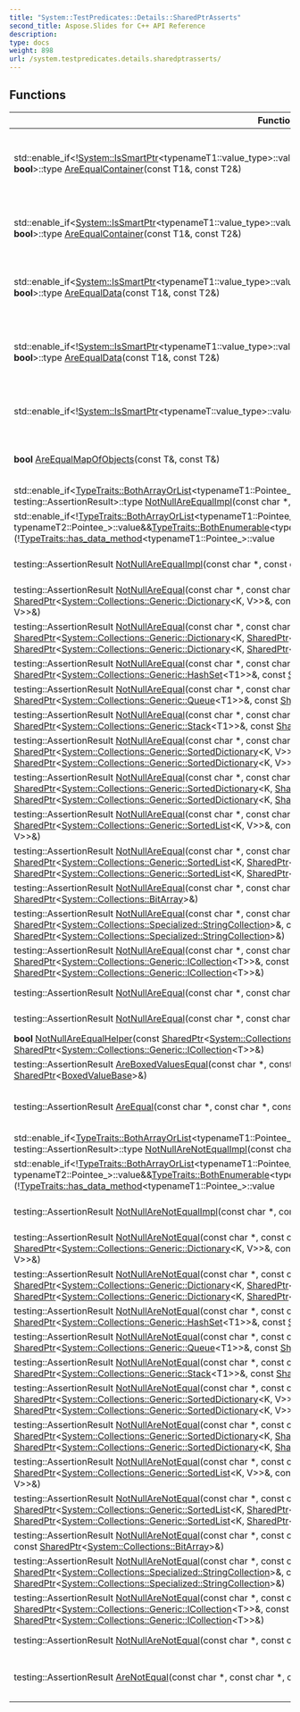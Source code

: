 ```yaml
---
title: "System::TestPredicates::Details::SharedPtrAsserts"
second_title: Aspose.Slides for C++ API Reference
description: 
type: docs
weight: 898
url: /system.testpredicates.details.sharedptrasserts/
---
```




## Functions

| Function | Description |
| --- | --- |
| std::enable_if<\![System::IsSmartPtr](../system/issmartptr/)\<typenameT1::value_type\>::value\&&\![System::IsSmartPtr](../system/issmartptr/)\<typenameT2::value_type\>::value, **bool**\>::type [AreEqualContainer](./areequalcontainer/)(const T1\&, const T2\&) | Equal-compares two containers using operator == on elements. Works for non-SmartPtr elements. |
| std::enable_if\<[System::IsSmartPtr](../system/issmartptr/)\<typenameT1::value_type\>::value\&&[System::IsSmartPtr](../system/issmartptr/)\<typenameT2::value_type\>::value, **bool**\>::type [AreEqualContainer](./areequalcontainer/)(const T1\&, const T2\&) | Equal-compares two containers using [System::Object::Equals](../system/object/equals/) on elements. Works for [SmartPtr](../system/smartptr/) elements. |
| std::enable_if\<[System::IsSmartPtr](../system/issmartptr/)\<typenameT1::value_type\>::value\&&[System::IsSmartPtr](../system/issmartptr/)\<typenameT2::value_type\>::value, **bool**\>::type [AreEqualData](./areequaldata/)(const T1\&, const T2\&) | Equal-compares two containers using [System::Object::Equals](../system/object/equals/) on elements. Works for [SmartPtr](../system/smartptr/) elements. |
| std::enable_if<\![System::IsSmartPtr](../system/issmartptr/)\<typenameT1::value_type\>::value\&&\![System::IsSmartPtr](../system/issmartptr/)\<typenameT2::value_type\>::value, **bool**\>::type [AreEqualData](./areequaldata/)(const T1\&, const T2\&) | Equal-compares two containers using operator == on elements. Works for non-SmartPtr elements. |
| std::enable_if<\![System::IsSmartPtr](../system/issmartptr/)\<typenameT::value_type\>::value, **bool**\>::type [AreEqualData](./areequaldata/)(const T\&, const T\&) | Equal-compares two containers of identical type. Works for non-SmartPtr elements. |
| **bool** [AreEqualMapOfObjects](./areequalmapofobjects/)(const T\&, const T\&) | Equal-compares two maps using [System::Object::Equals](../system/object/equals/) on elements. |
| std::enable_if\<[TypeTraits::BothArrayOrList](../system.testpredicates.typetraits/botharrayorlist/)\<typenameT1::Pointee_, typenameT2::Pointee_\>::value, testing::AssertionResult\>::type [NotNullAreEqualImpl](./notnullareequalimpl/)(const char *, const char *, const T1\&, const T2\&, long long) | Equal-compares arrays or lists. |
| std::enable_if<\![TypeTraits::BothArrayOrList](../system.testpredicates.typetraits/botharrayorlist/)\<typenameT1::Pointee_, typenameT2::Pointee_\>::value\&&[TypeTraits::BothEnumerable](../system.testpredicates.typetraits/bothenumerable/)\<typenameT1::Pointee_, typenameT2::Pointee_\>::value\&&(\![TypeTraits::has_data_method](../system.testpredicates.typetraits/has_data_method/)\<typenameT1::Pointee_\>::value||\![TypeTraits::has_data_method](../system.testpredicates.typetraits/has_data_method/)\<typenameT2::Pointee_\>::value), testing::AssertionResult\>::type [NotNullAreEqualImpl](./notnullareequalimpl/)(const char *, const char *, const T1\&, const T2\&, long long) | Equal-compares IEnumerable instances. |
| testing::AssertionResult [NotNullAreEqualImpl](./notnullareequalimpl/)(const char *, const char *, const T1\&, const T2\&, **int32_t**) | Equal-compares unknown types using Equals method. |
| testing::AssertionResult [NotNullAreEqual](./notnullareequal/)(const char *, const char *, const [SharedPtr](../system/sharedptr/)\<[System::Collections::Generic::Dictionary](../system.collections.generic/dictionary/)\<K, V\>\>\&, const [SharedPtr](../system/sharedptr/)\<[System::Collections::Generic::Dictionary](../system.collections.generic/dictionary/)\<K, V\>\>\&) | Equal-compares dictionaries of value types. |
| testing::AssertionResult [NotNullAreEqual](./notnullareequal/)(const char *, const char *, const [SharedPtr](../system/sharedptr/)\<[System::Collections::Generic::Dictionary](../system.collections.generic/dictionary/)\<K, [SharedPtr](../system/sharedptr/)\<V\>\>\>\&, const [SharedPtr](../system/sharedptr/)\<[System::Collections::Generic::Dictionary](../system.collections.generic/dictionary/)\<K, [SharedPtr](../system/sharedptr/)\<V\>\>\>\&) | Equal-compares dictionaries of shared pointers. |
| testing::AssertionResult [NotNullAreEqual](./notnullareequal/)(const char *, const char *, const [SharedPtr](../system/sharedptr/)\<[System::Collections::Generic::HashSet](../system.collections.generic/hashset/)\<T1\>\>\&, const [SharedPtr](../system/sharedptr/)\<[System::Collections::Generic::HashSet](../system.collections.generic/hashset/)\<T2\>\>\&) | Equal-compares hashsets. |
| testing::AssertionResult [NotNullAreEqual](./notnullareequal/)(const char *, const char *, const [SharedPtr](../system/sharedptr/)\<[System::Collections::Generic::Queue](../system.collections.generic/queue/)\<T1\>\>\&, const [SharedPtr](../system/sharedptr/)\<[System::Collections::Generic::Queue](../system.collections.generic/queue/)\<T2\>\>\&) | Equal-compares queues. |
| testing::AssertionResult [NotNullAreEqual](./notnullareequal/)(const char *, const char *, const [SharedPtr](../system/sharedptr/)\<[System::Collections::Generic::Stack](../system.collections.generic/stack/)\<T1\>\>\&, const [SharedPtr](../system/sharedptr/)\<[System::Collections::Generic::Stack](../system.collections.generic/stack/)\<T2\>\>\&) | Equal-compares stacks. |
| testing::AssertionResult [NotNullAreEqual](./notnullareequal/)(const char *, const char *, const [SharedPtr](../system/sharedptr/)\<[System::Collections::Generic::SortedDictionary](../system.collections.generic/sorteddictionary/)\<K, V\>\>\&, const [SharedPtr](../system/sharedptr/)\<[System::Collections::Generic::SortedDictionary](../system.collections.generic/sorteddictionary/)\<K, V\>\>\&) | Equal-compares sorted dictionaries of value types. |
| testing::AssertionResult [NotNullAreEqual](./notnullareequal/)(const char *, const char *, const [SharedPtr](../system/sharedptr/)\<[System::Collections::Generic::SortedDictionary](../system.collections.generic/sorteddictionary/)\<K, [SharedPtr](../system/sharedptr/)\<V\>\>\>\&, const [SharedPtr](../system/sharedptr/)\<[System::Collections::Generic::SortedDictionary](../system.collections.generic/sorteddictionary/)\<K, [SharedPtr](../system/sharedptr/)\<V\>\>\>\&) | Equal-compares sorted dictionaries of shared pointers. |
| testing::AssertionResult [NotNullAreEqual](./notnullareequal/)(const char *, const char *, const [SharedPtr](../system/sharedptr/)\<[System::Collections::Generic::SortedList](../system.collections.generic/sortedlist/)\<K, V\>\>\&, const [SharedPtr](../system/sharedptr/)\<[System::Collections::Generic::SortedList](../system.collections.generic/sortedlist/)\<K, V\>\>\&) | Equal-compares sorted lists of value types. |
| testing::AssertionResult [NotNullAreEqual](./notnullareequal/)(const char *, const char *, const [SharedPtr](../system/sharedptr/)\<[System::Collections::Generic::SortedList](../system.collections.generic/sortedlist/)\<K, [SharedPtr](../system/sharedptr/)\<V\>\>\>\&, const [SharedPtr](../system/sharedptr/)\<[System::Collections::Generic::SortedList](../system.collections.generic/sortedlist/)\<K, [SharedPtr](../system/sharedptr/)\<V\>\>\>\&) | Equal-compares sorted lists of shared pointers. |
| testing::AssertionResult [NotNullAreEqual](./notnullareequal/)(const char *, const char *, const [SharedPtr](../system/sharedptr/)\<[System::Collections::BitArray](../system.collections/bitarray/)\>\&, const [SharedPtr](../system/sharedptr/)\<[System::Collections::BitArray](../system.collections/bitarray/)\>\&) | Equal-compares bit arrays. |
| testing::AssertionResult [NotNullAreEqual](./notnullareequal/)(const char *, const char *, const [SharedPtr](../system/sharedptr/)\<[System::Collections::Specialized::StringCollection](../system.collections.specialized/stringcollection/)\>\&, const [SharedPtr](../system/sharedptr/)\<[System::Collections::Specialized::StringCollection](../system.collections.specialized/stringcollection/)\>\&) | Equal-compares string collections. |
| testing::AssertionResult [NotNullAreEqual](./notnullareequal/)(const char *, const char *, const [SharedPtr](../system/sharedptr/)\<[System::Collections::Generic::ICollection](../system.collections.generic/icollection/)\<T\>\>\&, const [SharedPtr](../system/sharedptr/)\<[System::Collections::Generic::ICollection](../system.collections.generic/icollection/)\<T\>\>\&) | Equal-compares abstract collections. |
| testing::AssertionResult [NotNullAreEqual](./notnullareequal/)(const char *, const char *, const [SharedPtr](../system/sharedptr/)\<[Object](../system/object/)\>\&, const [SharedPtr](../system/sharedptr/)\<[Object](../system/object/)\>\&) | Equal-compares two [Object](../system/object/) types. |
| testing::AssertionResult [NotNullAreEqual](./notnullareequal/)(const char *, const char *, const [SharedPtr](../system/sharedptr/)\<T1\>\&, const [SharedPtr](../system/sharedptr/)\<T2\>\&) | Equal-compares unknown types. |
| **bool** [NotNullAreEqualHelper](./notnullareequalhelper/)(const [SharedPtr](../system/sharedptr/)\<[System::Collections::Generic::ICollection](../system.collections.generic/icollection/)\<T\>\>\&, const [SharedPtr](../system/sharedptr/)\<[System::Collections::Generic::ICollection](../system.collections.generic/icollection/)\<T\>\>\&) | Equal-compares abstract collections. |
| testing::AssertionResult [AreBoxedValuesEqual](./areboxedvaluesequal/)(const char *, const char *, const [SharedPtr](../system/sharedptr/)\<[BoxedValueBase](../system/boxedvaluebase/)\>\&, const [SharedPtr](../system/sharedptr/)\<[BoxedValueBase](../system/boxedvaluebase/)\>\&) | Equal-compares two Boxed types. |
| testing::AssertionResult [AreEqual](./areequal/)(const char *, const char *, const T1\&, const T2\&) | Equal-compares arguments for AreEqual assertion translation. |
| std::enable_if\<[TypeTraits::BothArrayOrList](../system.testpredicates.typetraits/botharrayorlist/)\<typenameT1::Pointee_, typenameT2::Pointee_\>::value, testing::AssertionResult\>::type [NotNullAreNotEqualImpl](./notnullarenotequalimpl/)(const char *, const char *, const T1\&, const T2\&, long long) | Not-equal-compares arrays or lists. |
| std::enable_if<\![TypeTraits::BothArrayOrList](../system.testpredicates.typetraits/botharrayorlist/)\<typenameT1::Pointee_, typenameT2::Pointee_\>::value\&&[TypeTraits::BothEnumerable](../system.testpredicates.typetraits/bothenumerable/)\<typenameT1::Pointee_, typenameT2::Pointee_\>::value\&&(\![TypeTraits::has_data_method](../system.testpredicates.typetraits/has_data_method/)\<typenameT1::Pointee_\>::value||\![TypeTraits::has_data_method](../system.testpredicates.typetraits/has_data_method/)\<typenameT2::Pointee_\>::value), testing::AssertionResult\>::type [NotNullAreNotEqualImpl](./notnullarenotequalimpl/)(const char *, const char *, const T1\&, const T2\&, long long) | Not-equal-compares IEnumerable instances. |
| testing::AssertionResult [NotNullAreNotEqualImpl](./notnullarenotequalimpl/)(const char *, const char *, const T1\&, const T2\&, **int32_t**) | Not-equal-compares unknown types using Eqauals method. |
| testing::AssertionResult [NotNullAreNotEqual](./notnullarenotequal/)(const char *, const char *, const [SharedPtr](../system/sharedptr/)\<[System::Collections::Generic::Dictionary](../system.collections.generic/dictionary/)\<K, V\>\>\&, const [SharedPtr](../system/sharedptr/)\<[System::Collections::Generic::Dictionary](../system.collections.generic/dictionary/)\<K, V\>\>\&) | Not-equal-compares dictionaries of value types. |
| testing::AssertionResult [NotNullAreNotEqual](./notnullarenotequal/)(const char *, const char *, const [SharedPtr](../system/sharedptr/)\<[System::Collections::Generic::Dictionary](../system.collections.generic/dictionary/)\<K, [SharedPtr](../system/sharedptr/)\<V\>\>\>\&, const [SharedPtr](../system/sharedptr/)\<[System::Collections::Generic::Dictionary](../system.collections.generic/dictionary/)\<K, [SharedPtr](../system/sharedptr/)\<V\>\>\>\&) | Not-equal-compares dictionaries of shared pointers. |
| testing::AssertionResult [NotNullAreNotEqual](./notnullarenotequal/)(const char *, const char *, const [SharedPtr](../system/sharedptr/)\<[System::Collections::Generic::HashSet](../system.collections.generic/hashset/)\<T1\>\>\&, const [SharedPtr](../system/sharedptr/)\<[System::Collections::Generic::HashSet](../system.collections.generic/hashset/)\<T2\>\>\&) | Not-equal-compares hashsets. |
| testing::AssertionResult [NotNullAreNotEqual](./notnullarenotequal/)(const char *, const char *, const [SharedPtr](../system/sharedptr/)\<[System::Collections::Generic::Queue](../system.collections.generic/queue/)\<T1\>\>\&, const [SharedPtr](../system/sharedptr/)\<[System::Collections::Generic::Queue](../system.collections.generic/queue/)\<T2\>\>\&) | Not-equal-compares queues. |
| testing::AssertionResult [NotNullAreNotEqual](./notnullarenotequal/)(const char *, const char *, const [SharedPtr](../system/sharedptr/)\<[System::Collections::Generic::Stack](../system.collections.generic/stack/)\<T1\>\>\&, const [SharedPtr](../system/sharedptr/)\<[System::Collections::Generic::Stack](../system.collections.generic/stack/)\<T2\>\>\&) | Not-equal-compares stacks. |
| testing::AssertionResult [NotNullAreNotEqual](./notnullarenotequal/)(const char *, const char *, const [SharedPtr](../system/sharedptr/)\<[System::Collections::Generic::SortedDictionary](../system.collections.generic/sorteddictionary/)\<K, V\>\>\&, const [SharedPtr](../system/sharedptr/)\<[System::Collections::Generic::SortedDictionary](../system.collections.generic/sorteddictionary/)\<K, V\>\>\&) | Not-equal-compares sorted dictionaries of value types. |
| testing::AssertionResult [NotNullAreNotEqual](./notnullarenotequal/)(const char *, const char *, const [SharedPtr](../system/sharedptr/)\<[System::Collections::Generic::SortedDictionary](../system.collections.generic/sorteddictionary/)\<K, [SharedPtr](../system/sharedptr/)\<V\>\>\>\&, const [SharedPtr](../system/sharedptr/)\<[System::Collections::Generic::SortedDictionary](../system.collections.generic/sorteddictionary/)\<K, [SharedPtr](../system/sharedptr/)\<V\>\>\>\&) | Not-equal-compares sorted dictionaries of shared pointers. |
| testing::AssertionResult [NotNullAreNotEqual](./notnullarenotequal/)(const char *, const char *, const [SharedPtr](../system/sharedptr/)\<[System::Collections::Generic::SortedList](../system.collections.generic/sortedlist/)\<K, V\>\>\&, const [SharedPtr](../system/sharedptr/)\<[System::Collections::Generic::SortedList](../system.collections.generic/sortedlist/)\<K, V\>\>\&) | Npt=equal-compares sorted lists of value types. |
| testing::AssertionResult [NotNullAreNotEqual](./notnullarenotequal/)(const char *, const char *, const [SharedPtr](../system/sharedptr/)\<[System::Collections::Generic::SortedList](../system.collections.generic/sortedlist/)\<K, [SharedPtr](../system/sharedptr/)\<V\>\>\>\&, const [SharedPtr](../system/sharedptr/)\<[System::Collections::Generic::SortedList](../system.collections.generic/sortedlist/)\<K, [SharedPtr](../system/sharedptr/)\<V\>\>\>\&) | Not-equal-compares sorted lists of shared pointers. |
| testing::AssertionResult [NotNullAreNotEqual](./notnullarenotequal/)(const char *, const char *, const [SharedPtr](../system/sharedptr/)\<[System::Collections::BitArray](../system.collections/bitarray/)\>\&, const [SharedPtr](../system/sharedptr/)\<[System::Collections::BitArray](../system.collections/bitarray/)\>\&) | Not-equal-compares bit arrays. |
| testing::AssertionResult [NotNullAreNotEqual](./notnullarenotequal/)(const char *, const char *, const [SharedPtr](../system/sharedptr/)\<[System::Collections::Specialized::StringCollection](../system.collections.specialized/stringcollection/)\>\&, const [SharedPtr](../system/sharedptr/)\<[System::Collections::Specialized::StringCollection](../system.collections.specialized/stringcollection/)\>\&) | Not-equal-compares string collections. |
| testing::AssertionResult [NotNullAreNotEqual](./notnullarenotequal/)(const char *, const char *, const [SharedPtr](../system/sharedptr/)\<[System::Collections::Generic::ICollection](../system.collections.generic/icollection/)\<T\>\>\&, const [SharedPtr](../system/sharedptr/)\<[System::Collections::Generic::ICollection](../system.collections.generic/icollection/)\<T\>\>\&) | Not-equal-compares abstract collections. |
| testing::AssertionResult [NotNullAreNotEqual](./notnullarenotequal/)(const char *, const char *, const [SharedPtr](../system/sharedptr/)\<T1\>\&, const [SharedPtr](../system/sharedptr/)\<T2\>\&) | Not-equal-compares unknown types. |
| testing::AssertionResult [AreNotEqual](./arenotequal/)(const char *, const char *, const T1\&, const T2\&) | Not-equal-compares arguments for AreNotEqual assertion translation. |
